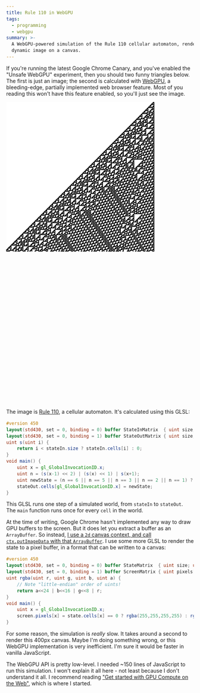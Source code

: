 ```yaml
---
title: Rule 110 in WebGPU
tags:
  - programming
  - webgpu
summary: >-
  A WebGPU-powered simulation of the Rule 110 cellular automaton, rendering a
  dynamic image on a canvas.
---
```


If you're running the latest Google Chrome Canary,
and you've enabled the "Unsafe WebGPU" experiment,
then you should two funny triangles below.
The first is just an image;
the second is calculated with [WebGPU](https://github.com/gpuweb/gpuweb),
a bleeding-edge, partially implemented web browser feature.
Most of you reading this won't have this feature enabled,
so you'll just see the image.

<div>
  <img src="./rule110.png" style="width: 400px; image-rendering: pixelated; border: none; display: inline-block;" />
  <canvas id="example-canvas" width="200" height="200" style="width: 400px; image-rendering: pixelated; display: inline-block;"></canvas>
</div>

The image is [Rule 110](https://en.wikipedia.org/wiki/Rule_110),
a cellular automaton.
It's calculated using this GLSL:

```glsl
#version 450
layout(std430, set = 0, binding = 0) buffer StateInMatrix  { uint size; uint cells[]; } stateIn;
layout(std430, set = 0, binding = 1) buffer StateOutMatrix { uint size; uint cells[]; } stateOut;
uint s(uint i) {
    return i < stateIn.size ? stateIn.cells[i] : 0;
}
void main() {
    uint x = gl_GlobalInvocationID.x;
    uint n = (s(x-1) << 2) | (s(x) << 1) | s(x+1);
    uint newState = (n == 6 || n == 5 || n == 3 || n == 2 || n == 1) ? 1 : 0;
    stateOut.cells[gl_GlobalInvocationID.x] = newState;
}
```

This GLSL runs one step of a simulated world,
from `stateIn` to `stateOut`.
The `main` function runs once for every `cell` in the world.

At the time of writing,
Google Chrome hasn't implemented any way to draw GPU buffers to the screen.
But it does let you extract a buffer as an `ArrayBuffer`.
So instead,
[I use a `2d` canvas context, and call `ctx.putImageData` with that `ArrayBuffer`](/2020/03/01/how-to-write-an-arraybuffer-to-a-canvas/).
I use some more GLSL to render the state to a pixel buffer,
in a format that can be written to a canvas:

```glsl
#version 450
layout(std430, set = 0, binding = 0) buffer StateMatrix  { uint size; uint cells[]; } state;
layout(std430, set = 0, binding = 1) buffer ScreenMatrix { uint pixels[]; } screen;
uint rgba(uint r, uint g, uint b, uint a) {
    // Note "little-endian" order of uints!
    return a<<24 | b<<16 | g<<8 | r;
}
void main() {
    uint x = gl_GlobalInvocationID.x;
    screen.pixels[x] = state.cells[x] == 0 ? rgba(255,255,255,255) : rgba(0,0,0,255);
}
```

For some reason, the simulation is _really_ slow.
It takes around a second to render this 400px canvas.
Maybe I'm doing something wrong,
or this WebGPU implementation is very inefficient.
I'm sure it would be faster in vanilla JavaScript.

The WebGPU API is pretty low-level.
I needed ~150 lines of JavaScript to run this simulation.
I won't explain it all here -
not least because I don't understand it all.
I recommend reading ["Get started with GPU Compute on the Web"](https://developers.google.com/web/updates/2019/08/get-started-with-gpu-compute-on-the-web#one_last_trick),
which is where I started.

<script type="module">
    const canvas = document.getElementById("example-canvas");
    const ctx = canvas.getContext('2d');

    import glslangModule from "https://unpkg.com/@webgpu/glslang@0.0.8/dist/web-devel/glslang.js";
    (async () => {
        const glslang = await glslangModule();

        const adapter = await navigator.gpu.requestAdapter();
        const device = await adapter.requestDevice();

        const ELEMS = 200;

        const stepStateBindGroupLayout = device.createBindGroupLayout({
            bindings: [
                { binding: 0, visibility: GPUShaderStage.COMPUTE, type: "storage-buffer" },
                { binding: 1, visibility: GPUShaderStage.COMPUTE, type: "storage-buffer" }
            ]
        });
        const stepStateComputePipeline = device.createComputePipeline({
            layout: device.createPipelineLayout({
                bindGroupLayouts: [stepStateBindGroupLayout]
            }),
            computeStage: {
                module: device.createShaderModule({
                    code: glslang.compileGLSL(`#version 450
                        layout(std430, set = 0, binding = 0) buffer StateInMatrix  { uint size; uint cells[]; } stateIn;
                        layout(std430, set = 0, binding = 1) buffer StateOutMatrix { uint size; uint cells[]; } stateOut;
                        uint s(uint i) {
                            return i < stateIn.size ? stateIn.cells[i] : 0;
                        }
                        void main() {
                            uint x = gl_GlobalInvocationID.x;
                            uint n = (s(x-1) << 2) | (s(x) << 1) | s(x+1);
                            uint newState = (n == 6 || n == 5 || n == 3 || n == 2 || n == 1) ? 1 : 0;
                            stateOut.cells[gl_GlobalInvocationID.x] = newState;
                        }`, "compute")
                }),
                entryPoint: "main"
            }
        });

        const renderBindGroupLayout = device.createBindGroupLayout({
            bindings: [
                { binding: 0, visibility: GPUShaderStage.COMPUTE, type: "storage-buffer" },
                { binding: 1, visibility: GPUShaderStage.COMPUTE, type: "storage-buffer" }
            ]
        });
        const renderComputePipeline = device.createComputePipeline({
            layout: device.createPipelineLayout({
                bindGroupLayouts: [renderBindGroupLayout]
            }),
            computeStage: {
                module: device.createShaderModule({
                    code: glslang.compileGLSL(`#version 450
                        layout(std430, set = 0, binding = 0) buffer StateMatrix  { uint size; uint cells[]; } state;
                        layout(std430, set = 0, binding = 1) buffer ScreenMatrix { uint pixels[]; } screen;
                        uint rgba(uint r, uint g, uint b, uint a) {
                            return a<<24 | b<<16 | g<<8 | r;
                        }
                        void main() {
                            uint x = gl_GlobalInvocationID.x;
                            screen.pixels[x] = state.cells[x] == 0 ? rgba(255,255,255,255) : rgba(0,0,0,255);
                        }`, "compute")
                }),
                entryPoint: "main"
            }
        });

        const STATE_BUFFER_SIZE_BYTES = Uint32Array.BYTES_PER_ELEMENT * (ELEMS + 1);
        const stateBuffers = [
            (() => {
                const [gpuBuf, arrayBuf] = device.createBufferMapped({ size: STATE_BUFFER_SIZE_BYTES, usage: GPUBufferUsage.STORAGE });
                const uint32Array = new Uint32Array(arrayBuf);
                uint32Array[0] = ELEMS;
                for (let i = 0; i < ELEMS; i++) uint32Array[i+1] = 0;
                uint32Array[199] = 1;  // init state
                gpuBuf.unmap();
                return gpuBuf;
            })(),
            (() => {
                const [gpuBuf, arrayBuf] = device.createBufferMapped({ size: STATE_BUFFER_SIZE_BYTES, usage: GPUBufferUsage.STORAGE });
                const uint32Array = new Uint32Array(arrayBuf);
                uint32Array[0] = ELEMS;
                gpuBuf.unmap();
                return gpuBuf;
            })()
        ];

        const PIXEL_BUFFER_SIZE_BYTES = Uint32Array.BYTES_PER_ELEMENT * ELEMS;
        const pixelBuffer = device.createBuffer({ size: PIXEL_BUFFER_SIZE_BYTES, usage: GPUBufferUsage.STORAGE | GPUBufferUsage.COPY_SRC });

        const stepStateBindGroups = [
            device.createBindGroup({
                layout: stepStateBindGroupLayout,
                bindings: [
                    { binding: 0, resource: { buffer: stateBuffers[0] } },
                    { binding: 1, resource: { buffer: stateBuffers[1] } }
                ]
            }),
            device.createBindGroup({
                layout: stepStateBindGroupLayout,
                bindings: [
                    { binding: 0, resource: { buffer: stateBuffers[1] } },
                    { binding: 1, resource: { buffer: stateBuffers[0] } }
                ]
            })
        ];

        const renderBindGroups = [
            device.createBindGroup({
                layout: renderBindGroupLayout,
                bindings: [
                    { binding: 0, resource: { buffer: stateBuffers[1] } },
                    { binding: 1, resource: { buffer: pixelBuffer } }
                ]
            }),
            device.createBindGroup({
                layout: renderBindGroupLayout,
                bindings: [
                    { binding: 0, resource: { buffer: stateBuffers[0] } },
                    { binding: 1, resource: { buffer: pixelBuffer } }
                ]
            }),
        ];

        const gpuReadBuffer = device.createBuffer({
            size: PIXEL_BUFFER_SIZE_BYTES,
            usage: GPUBufferUsage.COPY_DST | GPUBufferUsage.MAP_READ
        });

        let arrayBuffer;

        let dir = 0;
        async function stepState() {
            gpuReadBuffer.unmap();

            const commandEncoder = device.createCommandEncoder();

            const stepStateComputePassEncoder = commandEncoder.beginComputePass();
            stepStateComputePassEncoder.setPipeline(stepStateComputePipeline);
            stepStateComputePassEncoder.setBindGroup(0, stepStateBindGroups[dir]);
            stepStateComputePassEncoder.dispatch(ELEMS);
            stepStateComputePassEncoder.endPass();

            const renderComputePassEncoder = commandEncoder.beginComputePass();
            renderComputePassEncoder.setPipeline(renderComputePipeline);
            renderComputePassEncoder.setBindGroup(0, renderBindGroups[dir]);
            renderComputePassEncoder.dispatch(ELEMS);
            renderComputePassEncoder.endPass();

            commandEncoder.copyBufferToBuffer(
                pixelBuffer, 0,
                gpuReadBuffer, 0,
                PIXEL_BUFFER_SIZE_BYTES
            );
            const gpuCommands = commandEncoder.finish();
            device.defaultQueue.submit([gpuCommands]);
            arrayBuffer = await gpuReadBuffer.mapReadAsync();

            dir = 1-dir;
        }

        for (let i = 0; i < 200; i++) {
            await stepState();

            const cells = new Uint8ClampedArray(arrayBuffer);
            const imageData = new ImageData(cells, ELEMS, 1);
            ctx.putImageData(imageData, 0, i);
        }
    })();
</script>
